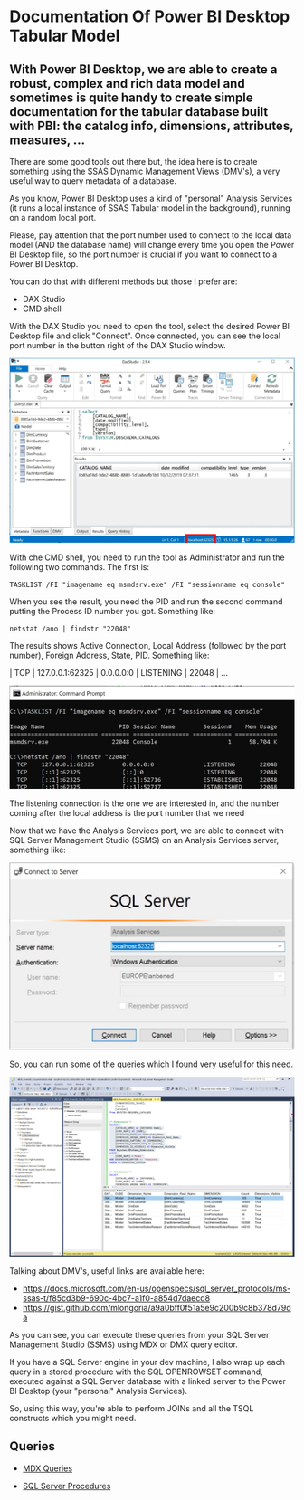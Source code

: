 # Documentation Of Power BI Desktop Tabular Model

## With Power BI Desktop, we are able to create a robust, complex and rich data model and sometimes is quite handy to create simple documentation for the tabular database built with PBI: the catalog info, dimensions, attributes, measures, ...

There are some good tools out there but, the idea here is to create something using the SSAS Dynamic Management Views (DMV's), a very useful way to query metadata of a database. 

As you know, Power BI Desktop uses a kind of "personal" Analysis Services (it runs a local instance of SSAS Tabular model in the background), running on a random local port.

Please, pay attention that the port number used to connect to the local data model (AND the database name) will change every time you open the Power BI Desktop file, so the port number is crucial if you want to connect to a Power BI Desktop.

You can do that with different methods but those I prefer are:
- DAX Studio
- CMD shell

With the DAX Studio you need to open the tool, select the desired Power BI Desktop file and click "Connect".
Once connected, you can see the local port number in the button right of the DAX Studio window.

![DAX Studio](images/daxstudio.JPG)

With che CMD shell, you need to run the tool as Administrator and run the following two commands.
The first is:
```
TASKLIST /FI "imagename eq msmdsrv.exe" /FI "sessionname eq console"
```
When you see the result, you need the PID and run the second command putting the Process ID number you got.
Something like:
```
netstat /ano | findstr "22048"
```
The results shows Active Connection, Local Address (followed by the port number), Foreign Address, State, PID. Something like:

| TCP | 127.0.0.1:62325 | 0.0.0.0:0 | LISTENING | 22048 |
...

![CMD Shell](images/cmdshell.jpg)

The listening connection is the one we are interested in, and the number coming after the local address is the port number that we need

Now that we have the Analysis Services port, we are able to connect with SQL Server Management Studio (SSMS) on an Analysis Services server, something like: 

![SQL Server Management Studio](images/ssms.jpg)

So, you can run some of the queries which I found very useful for this need. 

![MDX Query](images/querymdx.jpg)

Talking about DMV's, useful links are available here:
- https://docs.microsoft.com/en-us/openspecs/sql_server_protocols/ms-ssas-t/f85cd3b9-690c-4bc7-a1f0-a854d7daecd8
- https://gist.github.com/mlongoria/a9a0bff0f51a5e9c200b9c8b378d79da 

As you can see, you can execute these queries from your SQL Server Management Studio (SSMS) using MDX or DMX query editor.


If you have a SQL Server engine in your dev machine, I also wrap up each query in a stored procedure with the SQL OPENROWSET command, executed against a SQL Server database with a linked server to the Power BI Desktop (your "personal" Analysis Services).

So, using this way, you're able to perform JOINs and all the TSQL constructs which you might need.

## Queries
- [MDX Queries](PBIDocumentation_MDX_Queries.sql)

- [SQL Server Procedures](PBIDocumentation_SQL_Procedures.sql)
